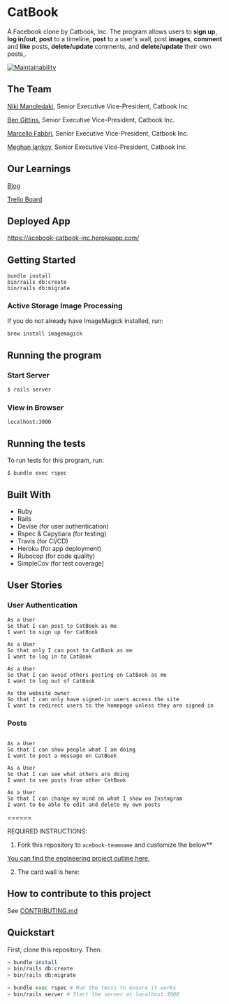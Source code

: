 # CatBook

A Facebook clone by Catbook, Inc. The program allows users to **sign up**, **log in/out**, **post** to a timeline, **post** to a user's wall, post **images**, **comment** and **like** posts, **delete/update** comments, and **delete/update** their own posts,.

[![Maintainability](https://api.codeclimate.com/v1/badges/1cdf45b157d192f356f6/maintainability)](https://codeclimate.com/github/meghaniankov/acebook-catbook-inc/maintainability)

## The Team

[Niki Manoledaki](https://github.com/nikimanoledaki), Senior Executive Vice-President, Catbook Inc.

[Ben Gittins](https://github.com/squareben1), Senior Executive Vice-President, Catbook Inc.

[Marcello Fabbri](https://github.com/Marcellofabbri), Senior Executive Vice-President, Catbook Inc.

[Meghan Iankov](https://github.com/meghaniankov), Senior Executive Vice-President, Catbook Inc.

## Our Learnings

[Blog](https://medium.com/@catbookinc)

[Trello Board](https://trello.com/b/MUHm5tsw/catbook-inc)

## Deployed App

https://acebook-catbook-inc.herokuapp.com/

## Getting Started

```
bundle install
bin/rails db:create
bin/rails db:migrate
```

### Active Storage Image Processing
If you do not already have ImageMagick installed, run:

```brew install imagemagick```

## Running the program

### Start Server

```sh
$ rails server
```

### View in Browser

```
localhost:3000
```

## Running the tests

To run tests for this program, run:

```
$ bundle exec rspec
```

## Built With

* Ruby
* Rails
* Devise (for user authentication)
* Rspec & Capybara (for testing)
* Travis (for CI/CD)
* Heroku (for app deployment)
* Rubocop (for code quality)
* SimpleCov (for test coverage)

## User Stories

### User Authentication

```
As a User
So that I can post to CatBook as me
I want to sign up for CatBook

As a User
So that only I can post to CatBook as me
I want to log in to CatBook

As a User
So that I can avoid others posting on CatBook as me
I want to log out of CatBook

As the website owner
So that I can only have signed-in users access the site
I want to redirect users to the homepage unless they are signed in
```

### Posts

```

As a User
So that I can show people what I am doing  
I want to post a message on CatBook

As a User
So that I can see what others are doing  
I want to see posts from other CatBook

As a User
So that I can change my mind on what I show on Instagram
I want to be able to edit and delete my own posts

```

======

REQUIRED INSTRUCTIONS:

1. Fork this repository to `acebook-teamname` and customize
the below**

[You can find the engineering project outline here.](https://github.com/makersacademy/course/tree/master/engineering_projects/rails)

2. The card wall is here: <please update>

## How to contribute to this project
See [CONTRIBUTING.md](CONTRIBUTING.md)

## Quickstart

First, clone this repository. Then:

```bash
> bundle install
> bin/rails db:create
> bin/rails db:migrate

> bundle exec rspec # Run the tests to ensure it works
> bin/rails server # Start the server at localhost:3000
```


